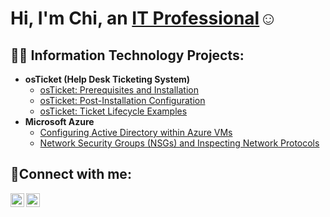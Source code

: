 <h1>Hi, I'm Chi, an <a href="https://linkedin.com/in/chivue">IT Professional</a>☺</h1>

<h2>👨‍💻 Information Technology Projects:</h2>

- <b>osTicket (Help Desk Ticketing System)</b>
  - [osTicket: Prerequisites and Installation](https://github.com/ChiVue/osticket-prereqs)
  - [osTicket: Post-Installation Configuration](https://github.com/ChiVue/post-install-config)
  - [osTicket: Ticket Lifecycle Examples](https://github.com/ChiVue/ticket-lifecycle)
- <b>Microsoft Azure</b>
  - [Configuring Active Directory within Azure VMs](https://github.com/ChiVue/configure-ad)
  - [Network Security Groups (NSGs) and Inspecting Network Protocols](https://github.com/ChiVue/azure-network-protocols)

<h2>🤳Connect with me:</h2>

[<img align="left" alt="Chi | LinkedIn" width="22px" src="https://cdn.jsdelivr.net/npm/simple-icons@v3/icons/linkedin.svg" />][linkedin] 
[<img align="left" alt="Chi | Instagram" width="22px" src="https://cdn.jsdelivr.net/npm/simple-icons@v3/icons/instagram.svg" />][instagram] 

[linkedin]: https://linkedin.com/in/chivue
[instagram]: https://www.instagram.com/chi_ventures

